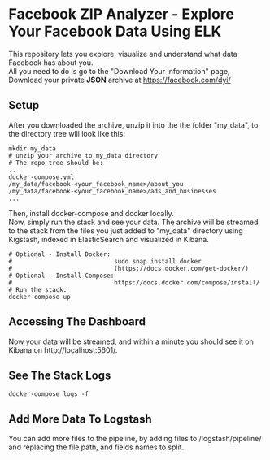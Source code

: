 # Facebook ZIP Analyzer - Explore Your Facebook Data Using ELK
This repository lets you explore, visualize and understand what data Facebook has about you.<br>
All you need to do is go to the "Download Your Information" page, Download your private <b>JSON</b> archive at https://facebook.com/dyi/
## Setup
After you downloaded the archive, unzip it into the the folder "my_data", to the directory tree will look like this:
```code
mkdir my_data
# unzip your archive to my_data directory
# The repo tree should be:
..
docker-compose.yml
/my_data/facebook-<your_facebook_name>/about_you
/my_data/facebook-<your_facebook_name>/ads_and_businesses
...
```
Then, install docker-compose and docker locally.<br>
Now, simply run the stack and see your data. 
The archive will be streamed to the stack from the files you just added to "my_data" directory using Kigstash, indexed in ElasticSearch and visualized in Kibana.
```
# Optional - Install Docker:
#                            sudo snap install docker
#                            (https://docs.docker.com/get-docker/)
# Optional - Install Compose:
#                            https://docs.docker.com/compose/install/
# Run the stack:
docker-compose up
```
## Accessing The Dashboard
Now your data will be streamed, and within a minute you should see it on Kibana on http://localhost:5601/.
## See The Stack Logs
```code
docker-compose logs -f
```
## Add More Data To Logstash
You can add more files to the pipeline, by adding files to /logstash/pipeline/ and replacing the file path, and fields names to split.
